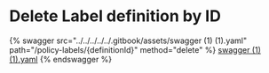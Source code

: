 # Delete Label definition by ID

{% swagger src="../../../../../.gitbook/assets/swagger (1) (1).yaml" path="/policy-labels/{definitionId}" method="delete" %}
[swagger (1) (1).yaml](<../../../../../.gitbook/assets/swagger (1) (1).yaml>)
{% endswagger %}
